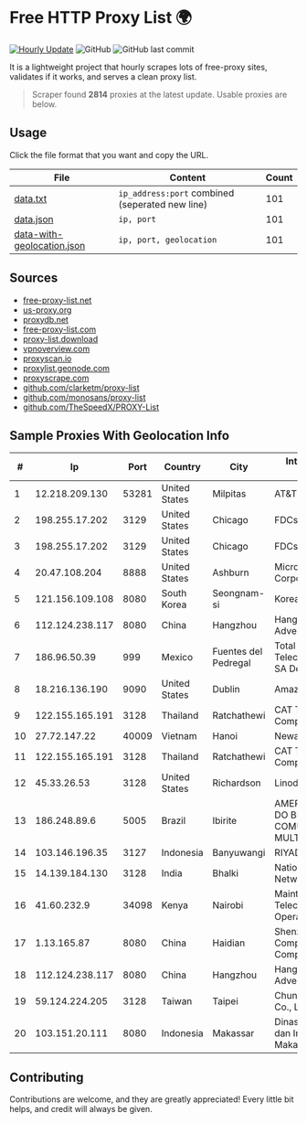 
# Free HTTP Proxy List 🌍

[![Hourly Update](https://github.com/mertguvencli/http-proxy-list/actions/workflows/main.yml/badge.svg?branch=main)](https://github.com/mertguvencli/http-proxy-list/actions/workflows/main.yml)
![GitHub](https://img.shields.io/github/license/mertguvencli/http-proxy-list)
![GitHub last commit](https://img.shields.io/github/last-commit/mertguvencli/http-proxy-list)

It is a lightweight project that hourly scrapes lots of free-proxy sites, validates if it works, and serves a clean proxy list.


> Scraper found **2814** proxies at the latest update. Usable proxies are below.

## Usage

Click the file format that you want and copy the URL.


|File|Content|Count|
|----|-------|-----|
|[data.txt](https://raw.githubusercontent.com/mertguvencli/http-proxy-list/main/proxy-list/data.txt)|`ip_address:port` combined (seperated new line)|101|
|[data.json](https://raw.githubusercontent.com/mertguvencli/http-proxy-list/main/proxy-list/data.json)|`ip, port`|101|
|[data-with-geolocation.json](https://raw.githubusercontent.com/mertguvencli/http-proxy-list/main/proxy-list/data-with-geolocation.json)|`ip, port, geolocation`|101|

## Sources

* [free-proxy-list.net](https://free-proxy-list.net)
* [us-proxy.org](https://www.us-proxy.org)
* [proxydb.net](http://proxydb.net)
* [free-proxy-list.com](https://free-proxy-list.com/?page=&port=&type%5B%5D=http&type%5B%5D=https&up_time=0&search=Search)
* [proxy-list.download](https://www.proxy-list.download/HTTP)
* [vpnoverview.com](https://vpnoverview.com/privacy/anonymous-browsing/free-proxy-servers)
* [proxyscan.io](https://www.proxyscan.io)
* [proxylist.geonode.com](https://proxylist.geonode.com/api/proxy-list?limit=300&page=1&sort_by=lastChecked&sort_type=desc&protocols=http,https)
* [proxyscrape.com](https://api.proxyscrape.com/v2/?request=displayproxies&protocol=http&timeout=10000&country=all&ssl=all&anonymity=all)
* [github.com/clarketm/proxy-list](https://raw.githubusercontent.com/clarketm/proxy-list/master/proxy-list-raw.txt)
* [github.com/monosans/proxy-list](https://raw.githubusercontent.com/monosans/proxy-list/main/proxies/http.txt)
* [github.com/TheSpeedX/PROXY-List](https://raw.githubusercontent.com/TheSpeedX/PROXY-List/master/http.txt)


## Sample Proxies With Geolocation Info

|#|Ip|Port|Country|City|Internet Service Provider|
|-|--|----|-------|----|-------------------------|
|1|12.218.209.130|53281|United States|Milpitas|AT&T Services, Inc.|
|2|198.255.17.202|3129|United States|Chicago|FDCservers.net|
|3|198.255.17.202|3129|United States|Chicago|FDCservers.net|
|4|20.47.108.204|8888|United States|Ashburn|Microsoft Corporation|
|5|121.156.109.108|8080|South Korea|Seongnam-si|Korea Telecom|
|6|112.124.238.117|8080|China|Hangzhou|Hangzhou Alibaba Advertising Co|
|7|186.96.50.39|999|Mexico|Fuentes del Pedregal|Total Play Telecomunicaciones SA De CV|
|8|18.216.136.190|9090|United States|Dublin|Amazon.com, Inc.|
|9|122.155.165.191|3128|Thailand|Ratchathewi|CAT Telecom Public Company Limited|
|10|27.72.147.22|40009|Vietnam|Hanoi|Newass2011xDSLHN|
|11|122.155.165.191|3128|Thailand|Ratchathewi|CAT Telecom Public Company Limited|
|12|45.33.26.53|3128|United States|Richardson|Linode, LLC|
|13|186.248.89.6|5005|Brazil|Ibirite|AMERICAN TOWER DO BRASIL-COMUNICAÔÔO MULTIMÔDIA LT|
|14|103.146.196.35|3127|Indonesia|Banyuwangi|RIYADNETWORK|
|15|14.139.184.130|3128|India|Bhalki|National Knowledge Network|
|16|41.60.232.9|34098|Kenya|Nairobi|Maintainer Liquid Telecommunications Operations Limited|
|17|1.13.165.87|8080|China|Haidian|Shenzhen Tencent Computer Systems Company Limited|
|18|112.124.238.117|8080|China|Hangzhou|Hangzhou Alibaba Advertising Co|
|19|59.124.224.205|3128|Taiwan|Taipei|Chunghwa Telecom Co., Ltd.|
|20|103.151.20.111|8080|Indonesia|Makassar|Dinas Komunikasi dan Informatika Kota Makassar|



## Contributing

Contributions are welcome, and they are greatly appreciated! Every
little bit helps, and credit will always be given.


